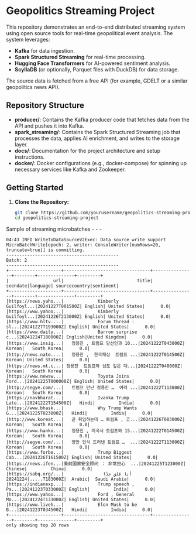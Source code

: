 # Geopolitics Streaming Project

This repository demonstrates an end-to-end distributed streaming system using open source tools for real-time geopolitical event analysis. The system leverages:

- **Kafka** for data ingestion.
- **Spark Structured Streaming** for real-time processing.
- **Hugging Face Transformers** for AI-powered sentiment analysis.
- **ScyllaDB** (or optionally, Parquet files with DuckDB) for data storage.

The source data is fetched from a free API (for example, GDELT or a similar geopolitics news API).

## Repository Structure

- **producer/**: Contains the Kafka producer code that fetches data from the API and pushes it into Kafka.
- **spark_streaming/**: Contains the Spark Structured Streaming job that processes the data, applies AI enrichment, and writes to the storage layer.
- **docs/**: Documentation for the project architecture and setup instructions.
- **docker/**: Docker configurations (e.g., docker-compose) for spinning up necessary services like Kafka and Zookeeper.

## Getting Started

1. **Clone the Repository:**

   ```bash
   git clone https://github.com/yourusername/geopolitics-streaming-project.git
   cd geopolitics-streaming-project


Sample of streaming microbatches - - -
```
04:43 INFO WriteToDataSourceV2Exec: Data source write support MicroBatchWrite[epoch: 2, writer: ConsoleWriter[numRows=20, truncate=true]] is committing.
-------------------------------------------
Batch: 2
-------------------------------------------
+--------------------+---------------------------------+----------------+--------+--------------+---------+
|                 url|                            title|        seendate|language| sourcecountry|sentiment|
+--------------------+---------------------------------+----------------+--------+--------------+---------+
|https://news.yaho...|             Kimberly Guilfoyl...|20241227T001500Z| English| United States|      0.0|
|https://www.yahoo...|             Kimberly Guilfoyl...|20241226T213000Z| English| United States|      0.0|
|https://www.hltv....|             Forum thread : sl...|20241227T193000Z| English| United States|      0.0|
|https://www.daily...|             Barron surprise c...|20241224T180000Z| English|United Kingdom|      0.0|
|https://www.insig...|   정용진 , 트럼프 당선인과 10...|20241222T043000Z|  Korean|   South Korea|      0.0|
|http://news.nate....|   정용진 ,  한국패싱  트럼프 ...|20241222T014500Z|  Korean| United States|      0.0|
|https://news.mt.c...| 정용진  트럼프와 심도 깊은 대...|20241222T040000Z|  Korean|   South Korea|      0.0|
|https://www.newsw...|             Toyota Joins Ford...|20241225T000000Z| English| United States|      0.0|
|http://segye.com/...|   트럼프 만난 정용진 …  여러 ...|20241222T113000Z|  Korean|   South Korea|      0.0|
|https://navbharat...|             Ivanka Trump Late...|20241222T154500Z|   Hindi|         India|      0.0|
|https://www.bhask...|             Why Trump Wants G...|20241225T023000Z|   Hindi|         India|      0.0|
|http://www.koreat...|   곧 취임하는데 … 트럼프 , 굿...|20241226T083000Z|  Korean|   South Korea|      0.0|
|https://www.hanko...|   정용진 , 미국서 트럼프와 15...|20241222T014500Z|  Korean|   South Korea|      0.0|
|http://segye.com/...|   양안 인식 드러낸 트럼프 …  ...|20241222T113000Z|  Korean|   South Korea|      0.0|
|https://www.forbe...|             Trump Biggest Cab...|20241226T161500Z| English| United States|      0.0|
|https://news.ifen...|美前国家安全顾问 ： 非常担心  ...|20241225T123000Z| Chinese|         China|      0.0|
|https://sabq.org/...|               أنا قلق جدًا .....|20241224T183000Z|  Arabic|  Saudi Arabia|      0.0|
|https://indianexp...|             Trump speech , Pa...|20241223T033000Z| English|         India|      0.0|
|https://www.yahoo...|             Ford , General Mo...|20241224T133000Z| English| United States|      0.0|
|https://www.liveh...|             Elon Musk to be B...|20241223T034500Z|   Hindi|         India|      0.0|
+--------------------+---------------------------------+----------------+--------+--------------+---------+
only showing top 20 rows

```